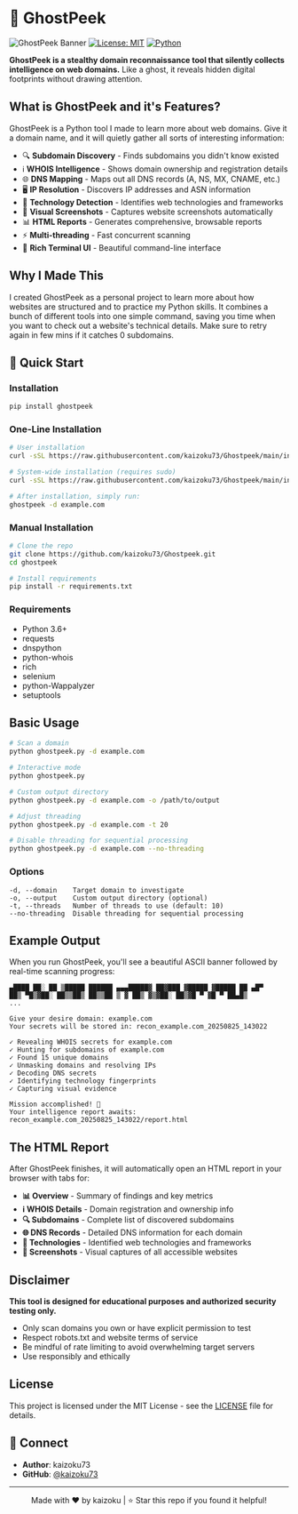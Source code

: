 # 👻 GhostPeek

![GhostPeek Banner](https://img.shields.io/badge/GhostPeek-Domain%20Reconnaissance-blue?style=for-the-badge)
[![License: MIT](https://img.shields.io/badge/License-MIT-yellow.svg)](https://opensource.org/licenses/MIT)
[![Python](https://img.shields.io/badge/python-v3.6+-blue.svg)](https://www.python.org/downloads/)

**GhostPeek is a stealthy domain reconnaissance tool that silently collects intelligence on web domains.** Like a ghost, it reveals hidden digital footprints without drawing attention.

## What is GhostPeek and it's Features?

GhostPeek is a Python tool I made to learn more about web domains. Give it a domain name, and it will quietly gather all sorts of interesting information:

- 🔍 **Subdomain Discovery** - Finds subdomains you didn't know existed
- ℹ️ **WHOIS Intelligence** - Shows domain ownership and registration details  
- 🌐 **DNS Mapping** - Maps out all DNS records (A, NS, MX, CNAME, etc.)
- 🖥️ **IP Resolution** - Discovers IP addresses and ASN information
- 🔧 **Technology Detection** - Identifies web technologies and frameworks
- 📸 **Visual Screenshots** - Captures website screenshots automatically
- 📊 **HTML Reports** - Generates comprehensive, browsable reports
- ⚡ **Multi-threading** - Fast concurrent scanning
- 🎨 **Rich Terminal UI** - Beautiful command-line interface

## Why I Made This

I created GhostPeek as a personal project to learn more about how websites are structured and to practice my Python skills. It combines a bunch of different tools into one simple command, saving you time when you want to check out a website's technical details. Make sure to retry again in few mins if it catches 0 subdomains. 

## 🚀 Quick Start

### Installation

```bash
pip install ghostpeek
```

### One-Line Installation

```bash
# User installation
curl -sSL https://raw.githubusercontent.com/kaizoku73/Ghostpeek/main/install.sh | bash

# System-wide installation (requires sudo)
curl -sSL https://raw.githubusercontent.com/kaizoku73/Ghostpeek/main/install.sh | sudo bash

# After installation, simply run:
ghostpeek -d example.com
```

### Manual Installation

```bash
# Clone the repo
git clone https://github.com/kaizoku73/Ghostpeek.git
cd ghostpeek

# Install requirements
pip install -r requirements.txt
```

### Requirements

- Python 3.6+
- requests
- dnspython
- python-whois
- rich
- selenium
- python-Wappalyzer
- setuptools

## Basic Usage

```bash
# Scan a domain
python ghostpeek.py -d example.com

# Interactive mode
python ghostpeek.py

# Custom output directory
python ghostpeek.py -d example.com -o /path/to/output

# Adjust threading
python ghostpeek.py -d example.com -t 20

# Disable threading for sequential processing
python ghostpeek.py -d example.com --no-threading
```

### Options

```
-d, --domain    Target domain to investigate
-o, --output    Custom output directory (optional)
-t, --threads   Number of threads to use (default: 10)
--no-threading  Disable threading for sequential processing
```

## Example Output

When you run GhostPeek, you'll see a beautiful ASCII banner followed by real-time scanning progress:


```
▄████ ██░ ██ ▒█████ ██████ ▄▄▄█████▓ ██▓███ ▓█████ ▓█████ ██ ▄█▀
██▒ ▀█▒▓██░ ██▒▒██▒ ██▒▒██ ▒ ▓ ██▒ ▓▒▓██░ ██▒▓█ ▀ ▓█ ▀ ██▄█▒
...

Give your desire domain: example.com
Your secrets will be stored in: recon_example.com_20250825_143022

✓ Revealing WHOIS secrets for example.com
✓ Hunting for subdomains of example.com
✓ Found 15 unique domains
✓ Unmasking domains and resolving IPs
✓ Decoding DNS secrets
✓ Identifying technology fingerprints
✓ Capturing visual evidence

Mission accomplished! 🎉
Your intelligence report awaits: recon_example.com_20250825_143022/report.html
```

## The HTML Report

After GhostPeek finishes, it will automatically open an HTML report in your browser with tabs for:

- **📊 Overview** - Summary of findings and key metrics
- **ℹ️ WHOIS Details** - Domain registration and ownership info
- **🔍 Subdomains** - Complete list of discovered subdomains
- **🌐 DNS Records** - Detailed DNS information for each domain
- **🔧 Technologies** - Identified web technologies and frameworks
- **📸 Screenshots** - Visual captures of all accessible websites

## Disclaimer

**This tool is designed for educational purposes and authorized security testing only.**

- Only scan domains you own or have explicit permission to test
- Respect robots.txt and website terms of service  
- Be mindful of rate limiting to avoid overwhelming target servers
- Use responsibly and ethically

## License

This project is licensed under the MIT License - see the [LICENSE](LICENSE) file for details.

## 🔗 Connect

- **Author**: kaizoku73
- **GitHub**: [@kaizoku73](https://github.com/kaizoku73)

---

<div align="center">
Made with ❤️ by kaizoku | ⭐ Star this repo if you found it helpful!
</div>
